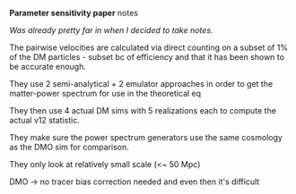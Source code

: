 **Parameter sensitivity paper** notes



*Was already pretty far in when I decided to take notes.*





The pairwise velocities are calculated via direct counting on a subset of 1% of the DM particles - subset bc of efficiency and that it has been shown to be accurate enough. 



They use 2 semi-analytical + 2 emulator approaches in order to get the matter-power spectrum for use in the theoretical eq

They then use 4 actual DM sims with 5 realizations each to compute the actual v12 statistic.

They make sure the power spectrum generators use the same cosmology as the DMO sim for comparison.



They only look at relatively small scale (<~ 50 Mpc)



DMO -> no tracer bias correction needed and even then it's difficult





